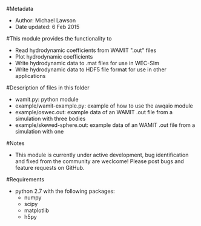 #Metadata
* Author: Michael Lawson
* Date updated: 6 Feb 2015

#This module provides the functionality to
* Read hydrodynamic coefficients from WAMIT ".out" files
* Plot hydrodynamic coefficients
* Write hydrodynamic data to .mat files for use in WEC-SIm
* Write hydrodynamic data to HDF5 file format for use in other applications

#Description of files in this folder
* wamit.py: python module
* example/wamit-example.py: example of how to use the awqaio module
* example/oswec.out: example data of an WAMIT .out file from a simulation with three bodies
* example/skewed-sphere.out: example data of an WAMIT .out file from a simulation with one

#Notes
* This module is currently under active development, bug identification and fixed from the community are weclcome! Please post bugs and feature requests on GitHub.

#Requirements
* python 2.7 with the following packages:
  * numpy
  * scipy
  * matplotlib
  * h5py
